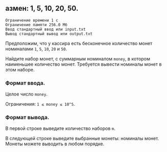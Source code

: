 ## азмен: 1, 5, 10, 20, 50.

```
Ограничение времени 1 с
Ограничение памяти 256.0 Мб
Ввод стандартный ввод или input.txt
Вывод стандартный вывод или output.txt
```

Предположим, что у кассира есть бесконечное количество монет номиналами `1`, `5`, `10`, `20` и `50`.

Найдите набор монет, с суммарным номиналом `money`, в котором наименьшее количество монет. Требуется вывести номиналы 
монет в этом наборе.

### Формат ввода.
Целое число `money`.

Ограничения: `1 ≤ money ≤ 10^5`.

### Формат вывода.
В первой строке выведите количество наборов `m`.

В следующей строке выведите выбранные монеты: номиналы монет. Монеты можете выводить в любом порядке.